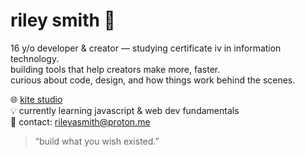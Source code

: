 # riley smith 🧠  
16 y/o developer & creator — studying certificate iv in information technology.  
building tools that help creators make more, faster.  
curious about code, design, and how things work behind the scenes.  

🌐 [kite studio](https://github.com/snoopyriley/kite)  
💡 currently learning javascript & web dev fundamentals  
📧 contact: [rileyasmith@proton.me](mailto:rileyasmith@proton.me)  

> “build what you wish existed.”
